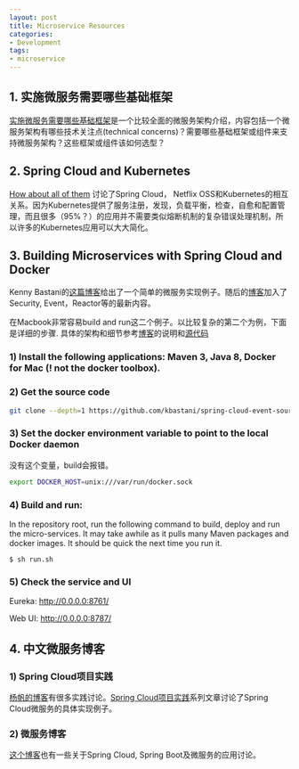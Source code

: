 ```yaml
---
layout: post
title: Microservice Resources
categories:
- Development
tags:
- microservice
---
```


## 1. 实施微服务需要哪些基础框架
[实施微服务需要哪些基础框架][1]是一个比较全面的微服务架构介绍，内容包括一个微服务架构有哪些技术关注点(technical concerns)？需要哪些基础框架或组件来支持微服务架构？这些框架或组件该如何选型？

## 2. Spring Cloud and Kubernetes
[How about all of them][kubernetes] 讨论了Spring Cloud， Netflix OSS和Kubernetes的相互关系。因为Kubernetes提供了服务注册，发现，负载平衡，检查，自愈和配置管理，而且很多（95%？）的应用并不需要类似熔断机制的复杂错误处理机制，所以许多的Kubernetes应用可以大大简化。

## 3. Building Microservices with Spring Cloud and Docker
Kenny Bastani的[这篇博客][2]给出了一个简单的微服务实现例子。随后的[博客][3]加入了Security, Event，Reactor等的最新内容。

在Macbook非常容易build and run这二个例子。以比较复杂的第二个为例，下面是详细的步骤. 具体的架构和细节参考[博客][3]的说明和[源代码][source-code]

### 1) Install the following applications: Maven 3, Java 8, Docker for Mac (! not the docker toolbox).

### 2) Get the source code

```sh
git clone --depth=1 https://github.com/kbastani/spring-cloud-event-sourcing-example.git
```

### 3) Set the docker environment variable to point to the local Docker daemon
没有这个变量，build会报错。
```sh
export DOCKER_HOST=unix:///var/run/docker.sock
```

### 4) Build and run:
In the repository root, run the following command to build, deploy and run the micro-services. It may take awhile as it pulls many Maven packages and docker images. It should be quick the next time you run it.
```
$ sh run.sh
```

### 5) Check the service and UI
Eureka:  http://0.0.0.0:8761/

Web UI: http://0.0.0.0:8787/

## 4. 中文微服务博客

### 1) Spring Cloud项目实践
[杨帆的博客][4]有很多实践讨论。[Spring Cloud项目实践][5]系列文章讨论了Spring Cloud微服务的具体实现例子。

### 2) 微服务博客
[这个博客][6]也有一些关于Spring Cloud, Spring Boot及微服务的应用讨论。

[1]:https://mp.weixin.qq.com/s?__biz=MjM5MDE0Mjc4MA==&mid=400645575&idx=1&sn=da55d75db55117046c520de88dde1123&scene=1&srcid=0315vVImLcHZpO2tTRVKg1w8&key=710a5d99946419d9ff6bc76720229c7216fbcf348001d543434dfad7944207441ed01f44e57b0d87a834f8e8b6f673b7&ascene=0
[2]: http://www.kennybastani.com/2015/07/spring-cloud-docker-microservices.html
[3]: http://www.kennybastani.com/2016/04/event-sourcing-microservices-spring-cloud.html
[4]: http://sail-y.github.io/
[source-code]: https://github.com/kbastani/spring-cloud-event-sourcing-example
[5]: http://sail-y.github.io/2016/03/21/Spring-cloud%E9%A1%B9%E7%9B%AE%E5%AE%9E%E8%B7%B5/
[6]: http://www.cnblogs.com/skyblog/category/774535.html
[kubernetes]: http://blog.christianposta.com/microservices/netflix-oss-or-kubernetes-how-about-both/
